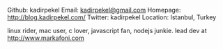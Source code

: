 Github:   kadirpekel
Email:    kadirpekel@gmail.com
Homepage: http://blog.kadirpekel.com/
Twitter: kadirpekel
Location: Istanbul, Turkey

linux rider, mac user, c lover, javascript fan, nodejs junkie. lead dev at http://www.markafoni.com
